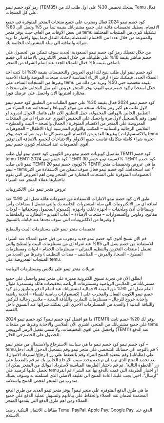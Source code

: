 
رمز كود خصم تيمو (TEM35) يمنحك تخفيض 30% على اول طلب لك من Temu فعال على كل المنتجات.


كود خصم تيمو 2024 فعال ومجرب علي جميع منتجات المتجر المتوفرة في جميع الاقسام، يعطيك تخفيضات هائلة علي جميع مشترياتك بقيمة تبدأ من 5% وتصل الي 80% في بعض الاوقات من العام، حيث يوفر متجر temu تشكيلة كبري من المنتجات المختلفة والمتنوعة من خلال عددا من الاقسام المنفصلة يمكنك التنقل فيما بينها واختيار ما تريد شرائه واضافته الي سلة المشتريات الخاصة بك.

من خلال تفعيلك رمز كود خصم تيمو السعودية الجديد سوف تتمكن من الحصول علي خصم مباشر بقيمة 10% علي طلبياتك من خلال المتجر الالكتروني بالاضافة الي خصم اضافي بقيمة 5% فعال للعملاء الجدد عند اتمام الشراء من المتجر.

كود خصم تيمو اول طلب يتيح لك اقوي العروض والتخفيضات بقيمة 20% اذا كنت احد العملاء الجدد، فيمكنك شراء ارقي الازياء المناسبة لاحدث صيحات الموضة واقتناء الاحذية وغيرها من المنتجات المتاحة علي temu بقيمة مخفضة حتي 50% وتزيد عن ذلك من خلال استخدام كود خصم تيمو اليوم، يوفر المتجر عروض التوصيل المجاني علي منتجات مختارة اشتريها الان واحصل علي عرضك فورا.

كود خصم تيمو 2024 فعال بقيمة 30% علي جميع الطلبات من التطبيق
كود خصم تيمو لاول طلب هو أكبر رمز يمكنك نسخه من موقع كوبونافا واستخدامه عند الشراء من التطبيق الخاص بالهواتف المحمولة، حمل التطبيق الان علي هاتفك الجوال اندرويد او ايفون وقم بالتسجيل لاول مرة واحصل علي التخفيض الفوري عند شراء اي من المنتجات المعروضة علي المتجر من الاقسام المتوفرة ( الجمال والصحة – البيت والمطبخ – الملابس الرجالية والنسائية – المكتب واللوازم المدرسية ازياء الاطفال – المجوهرات والاكسسوارات ) وغيرها العديد من الاقسام التي تضم كل ما تريد شرائه حيث يوفر temu تجربة شراء كاملة متكاملة تناسب جميع الاذواق والاحتياجات للجميع بالاضافة الي توفير اقوي الخصومات عند استخدام كوبون خصم تيمو.

تفاصيل كوبونات خصم تيمو	رمز الكوبون
كود خصم تيمو أول طلب	TEM11
كود خصم temu	TEM11
كود خصم تيمو 2024	TEM11
قسيمة تويو خصم 30%	TEM11
كود خصم تيمو ثاني طلب	TEM11
كوبون خصم تيمو 20%	TEM11
ما هي عروض وتخفيضات متجر تيمو – temu؟
عند استخدامك كود خصم تيمو فعال سوف تتمكن من الاستفادة من اكبر الخصومات المتوفرة علي المنتجات المختارة من المتجر ومن اهم العروض التي يقوم باختيارها عملاء المتجر عند الشراء:

عروض متجر تيمو علي الالكترونيات

طبق الان كود خصم تيمو الامارات للاستفادة من خصومات هائلة تصل الي 90% عند اضافة اي من الالكترونيات الي سلة المشتريات الخاصة بك والتي تشمل ( سماعات رأس وسماعات أذن وملحقات – أجهزة تابلت وأجهزة الكمبيوتر المحمول وملحقاتها – لوحات مفاتيح، وماوس وإكسسوارات – منتجات الإضاءة – ألعاب الفيديو – البطاريات والملحقات ) وغيرها من الالكترونيات التي سوف تجدها عند قيامك بالتسوق.

تخفيضات متجر تيمو علي مستلزمات البيت والمطبخ

قم الان بنسخ أقوي كود خصم تيمو جديد ومجرب من قبل جميع العملاء عند الشراء للاستفادة من خصم يصل الي 85% عند شراء اي من مستلزمات البيت والمطبخ والتي تشمل ( منتجات التخزين والتنظيم المنزلي – مستلزمات الحمام – ادوات ومستلزمات المطبخ – السجاد والفرش – المناشف – معدات التنظيف ) وغيرها من العديد من المنتجات المعروضة علي temu.

تنزيلات متجر تيمو علي ملابس ومستلزمات الرياضة

انطلق الان في تجربة تسوق الكترونية مميزة علي متجر تيمو واحصل علي جميع مشترياتك من الملابس الرياضية ومستلزمات الرياضة بتخفيضات هائلة ومستمرة طوال العام تصل الي 90% من القيمة الاجمالية لمشترياتك عند اتمام الدفع وتطبيق رمز كود خصم تيمو الكويت الفعال والمجرب علي ( إكسسوارات رياضية للنساء – أحذية رياضية وأحذية خروج للرجال – مستلزمات التمارين واللياقة البدنية – ملابس رجالية للركض واللياقة البدنية ) والعديد من المستلزمات الاخري التي يمكنك شرائها عند التسوق داخل القسم.

ما هو افضل كود خصم تيمو؟
كود خصم تيمو 2024 (TEM11) يوفر لك 20% خصم ثابت علي جميع مشترياتك من المتجر، اشتري الان الملابس والاحذية وغيرها من منتجات temu واحصل علي اقوي التخفيضات، ولا تنسي تفعيل الرمز الترويجي (TEM11) عند الدفع للحصول علي الخصم في الحال.

كود خصم تيمو
كود خصم تيمو
ما هي سياسة الاسترجاع والاستبدال من متجر تيمو – temu؟
قم بالتوجه الي حسابك الشخصي علي متجر تيمو وقم بتسجيل الدخول اليه.
ادخل علي (طلباتك) وقم بتحديد المنتج المراد وقم بالضغط علي زر (ارجاع/استرداد الاموال).
بعد تحديد المنتج الذي تريد ان ترجعه وحدد سبب الارجاع الخاص بك ثم قم بالضغط علي زر “الخطوة التالية”.
ثم قم باختيار الطريقة المناسبة لاسترداد اموالك من المتجر يمكن ان تحصل عليها كرصيد علي temuاو اختيار الطريقة التي قمت بالدفع بها عند الشراء ثم انقر “ارسال”.
اخيرا يجب عليك اعادة المنتج الي تغليفه الاصلي الذي استلمته به وسوف يصلك مندوب من المتجر لفحص المنتج واستلامه.

ما هي طرق الدفع المتوفره علي متجر تيمو؟
يوفر متجر تيمو العديد من طرق الدفع المعتمدة لضمان ثقه العملاء والحفاظ علي بياناتهم ولتسهيل عملية الدفع علي جميع العملاء ومن اهم طرق الدفع التي يقدمها المتجر:

بطاقات الائتمان البنكية.
رصيد Temu.
PayPal.
Apple Pay.
Google Pay.
الدفع عند الاستلام.


